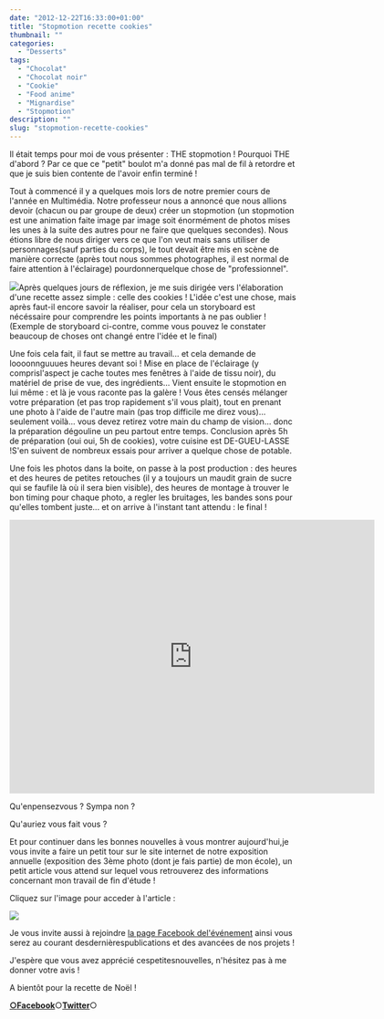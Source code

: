 ```yaml
---
date: "2012-12-22T16:33:00+01:00"
title: "Stopmotion recette cookies"
thumbnail: ""
categories:
  - "Desserts"
tags:
  - "Chocolat"
  - "Chocolat noir"
  - "Cookie"
  - "Food anime"
  - "Mignardise"
  - "Stopmotion"
description: ""
slug: "stopmotion-recette-cookies"
---
```


Il était temps pour moi de vous présenter : THE stopmotion ! Pourquoi THE d'abord ? Par ce que ce "petit" boulot m'a donné pas mal de fil à retordre et que je suis bien contente de l'avoir enfin terminé !

Tout à commencé il y a quelques mois lors de notre premier cours de l'année en Multimédia. Notre professeur nous a annoncé que nous allions devoir (chacun ou par groupe de deux) créer un stopmotion (un stopmotion est une animation faite image par image soit énormément de photos mises les unes à la suite des autres pour ne faire que quelques secondes). Nous étions libre de nous diriger vers ce que l'on veut mais sans utiliser de personnages(sauf parties du corps), le tout devait être mis en scène de manière correcte (après tout nous sommes photographes, il est normal de faire attention à l'éclairage) pourdonnerquelque chose de "professionnel".

[![](https://crokmou.com/images/storyboard_sarah_blieux_stopmotion-212x3001-212x300.jpeg)](http://www.crokmou.com/wp-content/uploads/2012/12/storyboard_sarah_blieux_stopmotion-212x3001.jpeg)Après quelques jours de réflexion, je me suis dirigée vers l'élaboration d'une recette assez simple : celle des cookies ! L'idée c'est une chose, mais après faut-il encore savoir la réaliser, pour cela un storyboard est nécéssaire pour comprendre les points importants à ne pas oublier ! (Exemple de storyboard ci-contre, comme vous pouvez le constater beaucoup de choses ont changé entre l'idée et le final)

Une fois cela fait, il faut se mettre au travail... et cela demande de loooonnguuues heures devant soi ! Mise en place de l'éclairage (y comprisl'aspect je cache toutes mes fenêtres à l'aide de tissu noir), du matériel de prise de vue, des ingrédients... Vient ensuite le stopmotion en lui même : et là je vous raconte pas la galère ! Vous êtes censés mélanger votre préparation (et pas trop rapidement s'il vous plait), tout en prenant une photo à l'aide de l'autre main (pas trop difficile me direz vous)... seulement voilà... vous devez retirez votre main du champ de vision... donc la préparation dégouline un peu partout entre temps. Conclusion après 5h de préparation (oui oui, 5h de cookies), votre cuisine est DE-GUEU-LASSE !S'en suivent de nombreux essais pour arriver a quelque chose de potable.

Une fois les photos dans la boite, on passe à la post production : des heures et des heures de petites retouches (il y a toujours un maudit grain de sucre qui se faufile là où il sera bien visible), des heures de montage à trouver le bon timing pour chaque photo, a regler les bruitages, les bandes sons pour qu'elles tombent juste... et on arrive à l'instant tant attendu : le final !

<iframe allowfullscreen="allowfullscreen" frameborder="0" height="480" src="http://www.youtube.com/embed/XqtpkYG-9AM?rel=0" width="640"></iframe>  

Qu'enpensezvous ? Sympa non ?

Qu'auriez vous fait vous ?

Et pour continuer dans les bonnes nouvelles à vous montrer aujourd'hui,je vous invite a faire un petit tour sur le site internet de notre exposition annuelle (exposition des 3ème photo (dont je fais partie) de mon école), un petit article vous attend sur lequel vous retrouverez des informations concernant mon travail de fin d'étude !

Cliquez sur l'image pour acceder à l'article :

[![](https://crokmou.com/images/module_sarah_blieux_tfe-300x3001-300x300.jpg)](http://www.expophotohelb.com/2012/12/collaboration-gourmande.html)

Je vous invite aussi à rejoindre [la page Facebook del'événement](https://www.facebook.com/pages/Exposition-photographies-Helb/465477086837367) ainsi vous serez au courant desdernièrespublications et des avancées de nos projets !

J'espère que vous avez apprécié cespetitesnouvelles, n'hésitez pas à me donner votre avis !

A bientôt pour la recette de Noël !

[**○<span style="font-size: xx-small; margin: 0px; outline: 0px; padding: 0px;"><span style="font-family: Arial, Helvetica, sans-serif; margin: 0px; outline: 0px; padding: 0px;"></span></span>Facebook**](https://www.facebook.com/pages/CroKMou/148093255259077)○[**Twitter**](https://twitter.com/Crokmou)○

